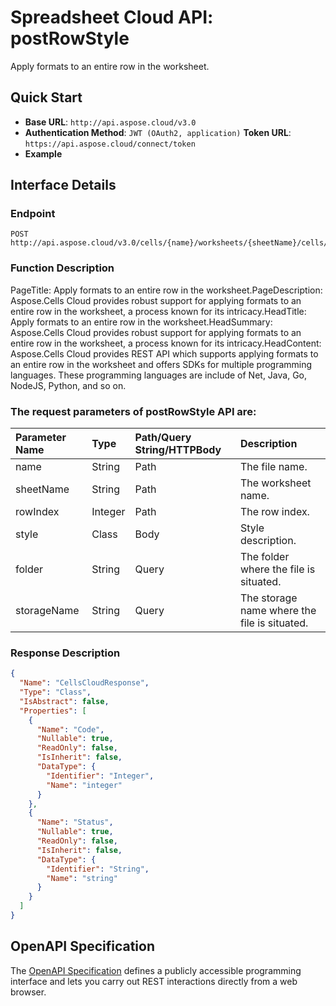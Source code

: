 # **Spreadsheet Cloud API: postRowStyle**

Apply formats to an entire row in the worksheet. 


## **Quick Start**

- **Base URL**: `http://api.aspose.cloud/v3.0`
- **Authentication Method**: `JWT (OAuth2, application)`  **Token URL**: `https://api.aspose.cloud/connect/token`
- **Example** 

## **Interface Details**

### **Endpoint** 

```
POST http://api.aspose.cloud/v3.0/cells/{name}/worksheets/{sheetName}/cells/rows/{rowIndex}/style
```
### **Function Description**
PageTitle: Apply formats to an entire row in the worksheet.PageDescription: Aspose.Cells Cloud provides robust support for applying formats to an entire row in the worksheet, a process known for its intricacy.HeadTitle: Apply formats to an entire row in the worksheet.HeadSummary: Aspose.Cells Cloud provides robust support for applying formats to an entire row in the worksheet, a process known for its intricacy.HeadContent: Aspose.Cells Cloud provides REST API which supports applying formats to an entire row in the worksheet and offers SDKs for multiple programming languages. These programming languages are include of Net, Java, Go, NodeJS, Python, and so on.

### The request parameters of **postRowStyle** API are: 

| Parameter Name | Type | Path/Query String/HTTPBody | Description | 
| :- | :- | :- |:- | 
|name|String|Path|The file name.|
|sheetName|String|Path|The worksheet name.|
|rowIndex|Integer|Path|The row index.|
|style|Class|Body|Style description.|
|folder|String|Query|The folder where the file is situated.|
|storageName|String|Query|The storage name where the file is situated.|

### **Response Description**
```json
{
  "Name": "CellsCloudResponse",
  "Type": "Class",
  "IsAbstract": false,
  "Properties": [
    {
      "Name": "Code",
      "Nullable": true,
      "ReadOnly": false,
      "IsInherit": false,
      "DataType": {
        "Identifier": "Integer",
        "Name": "integer"
      }
    },
    {
      "Name": "Status",
      "Nullable": true,
      "ReadOnly": false,
      "IsInherit": false,
      "DataType": {
        "Identifier": "String",
        "Name": "string"
      }
    }
  ]
}
```


## OpenAPI Specification

The [OpenAPI Specification](https://reference.aspose.cloud/cells/#/CellsController/PostRowStyle) defines a publicly accessible programming interface and lets you carry out REST interactions directly from a web browser.


